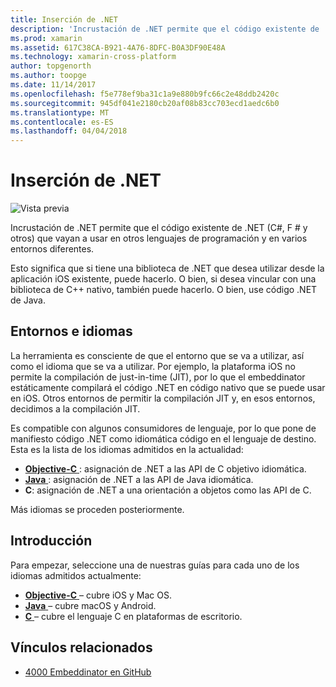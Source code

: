 ```yaml
---
title: Inserción de .NET
description: 'Incrustación de .NET permite que el código existente de .NET (C#, F # y otros) que vayan a usar en otros lenguajes de programación'
ms.prod: xamarin
ms.assetid: 617C38CA-B921-4A76-8DFC-B0A3DF90E48A
ms.technology: xamarin-cross-platform
author: topgenorth
ms.author: toopge
ms.date: 11/14/2017
ms.openlocfilehash: f5e778ef9ba31c1a9e880b9fc66c2e48ddb2420c
ms.sourcegitcommit: 945df041e2180cb20af08b83cc703ecd1aedc6b0
ms.translationtype: MT
ms.contentlocale: es-ES
ms.lasthandoff: 04/04/2018
---
```

# <a name="net-embedding"></a>Inserción de .NET

![Vista previa](~/media/shared/preview.png)

Incrustación de .NET permite que el código existente de .NET (C#, F # y otros) que vayan a usar en otros lenguajes de programación y en varios entornos diferentes.

Esto significa que si tiene una biblioteca de .NET que desea utilizar desde la aplicación iOS existente, puede hacerlo.   O bien, si desea vincular con una biblioteca de C++ nativo, también puede hacerlo.   O bien, use código .NET de Java.

## <a name="environments-and-languages"></a>Entornos e idiomas

La herramienta es consciente de que el entorno que se va a utilizar, así como el idioma que se va a utilizar.   Por ejemplo, la plataforma iOS no permite la compilación de just-in-time (JIT), por lo que el embeddinator estáticamente compilará el código .NET en código nativo que se puede usar en iOS.  Otros entornos de permitir la compilación JIT y, en esos entornos, decidimos a la compilación JIT.

Es compatible con algunos consumidores de lenguaje, por lo que pone de manifiesto código .NET como idiomática código en el lenguaje de destino.   Esta es la lista de los idiomas admitidos en la actualidad:

- [**Objective-C** ](objective-c/index.md) : asignación de .NET a las API de C objetivo idiomática.
- [**Java** ](android/index.md) : asignación de .NET a las API de Java idiomática.
- **C**: asignación de .NET a una orientación a objetos como las API de C.

Más idiomas se proceden posteriormente.

## <a name="getting-started"></a>Introducción

Para empezar, seleccione una de nuestras guías para cada uno de los idiomas admitidos actualmente:

- [**Objective-C** ](get-started/objective-c/index.md) – cubre iOS y Mac OS.
- [**Java** ](get-started/java/index.md) – cubre macOS y Android.
- [**C** ](get-started/c.md) – cubre el lenguaje C en plataformas de escritorio.


## <a name="related-links"></a>Vínculos relacionados

- [4000 Embeddinator en GitHub](https://github.com/mono/Embeddinator-4000)
